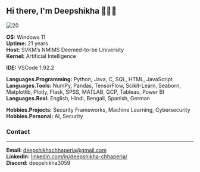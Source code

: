 ## Hi there, I'm Deepshikha 👋👩‍💻

![20](https://github.com/user-attachments/assets/eb6c3439-fb2c-4229-a92e-5999f1389780)

**OS:**  Windows 11  
**Uptime:** 21 years  
**Host:** SVKM’s NMIMS Deemed-to-be University  
**Kernel:** Artificial Intelligence 

**IDE:** VSCode 1.92.2

**Languages.Programming:** Python, Java, C, SQL, HTML, JavaScript  
**Languages.Tools:** NumPy, Pandas, TensorFlow, Scikit-Learn, Seaborn, Matplotlib, Plotly, Flask, SPSS, MATLAB, GCP, Tableau, Power BI  
**Languages.Real:** English, Hindi, Bengali, Spanish, German

**Hobbies.Projects:** Security Frameworks, Machine Learning, Cybersecurity  
**Hobbies.Personal:** AI, Security

### Contact
_______
**Email:** deepshikhachhaperia@gmail.com  
**LinkedIn:** [linkedin.com/in/deepshikha-chhaperia/](https://linkedin.com/in/deepshikha-chhaperia/)  
**Discord:** deepshikha3059

